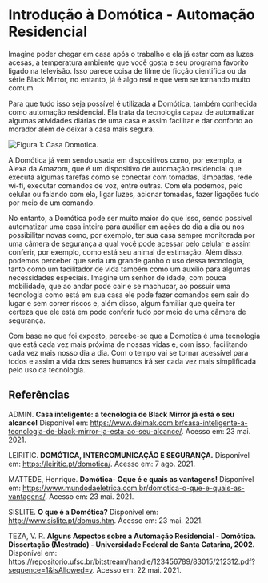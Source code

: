 # Introdução à Domótica - Automação Residencial 
Imagine poder chegar em casa após o trabalho e ela já estar com as luzes acesas, a temperatura ambiente que você gosta e seu programa favorito ligado na televisão. Isso parece coisa de filme de ficção cientifica ou da série Black Mirror, no entanto, já é algo real e que vem se tornando muito comum.

Para que tudo isso seja possível é utilizada a Domótica, também conhecida como automação residencial. Ela trata da tecnologia capaz de automatizar algumas atividades diárias de uma casa e assim facilitar e dar conforto ao morador além de deixar a casa mais segura.

![Figura 1: Casa Domotica.](https://leiritic.pt/wp-content/uploads/2019/11/DOMOTICA-1024x531.png)

A Domótica já vem sendo usada em dispositivos como, por exemplo, a Alexa da Amazom, que é um dispositivo de automação residencial que executa algumas tarefas como se conectar com tomadas, lâmpadas, rede wi-fi, executar comandos de voz, entre outras. Com ela podemos, pelo celular ou falando com ela, ligar luzes, acionar tomadas, fazer ligações tudo por meio de um comando.

No entanto, a Domótica pode ser muito maior do que isso, sendo possível automatizar uma casa inteira para auxiliar em ações do dia a dia ou nos possibilitar novas como, por exemplo, ter sua casa sempre monitorada por uma câmera de segurança a qual você pode acessar pelo celular e assim conferir, por exemplo, como está seu animal de estimação.
Além disso, podemos perceber que seria um grande ganho o uso dessa tecnologia, tanto como um facilitador de vida também como um auxílio para algumas necessidades especiais. Imagine um senhor de idade, com pouca mobilidade, que ao andar pode cair e se machucar, ao possuir uma tecnologia como está em sua casa ele pode fazer comandos sem sair do lugar e sem correr riscos e, além disso, algum familiar que queira ter certeza que ele está em pode conferir tudo por meio de uma câmera de segurança.

Com base no que foi exposto, percebe-se que a Domotica é uma tecnologia que está cada vez mais próxima de nossas vidas e, com isso, facilitando cada vez mais nosso dia a dia. Com o tempo vai se tornar acessível para todos e assim a vida dos seres humanos irá ser cada vez mais simplificada pelo uso da tecnologia.

## Referências

ADMIN. **Casa inteligente: a tecnologia de Black Mirror já está o seu alcance!** Disponível em: <https://www.delmak.com.br/casa-inteligente-a-tecnologia-de-black-mirror-ja-esta-ao-seu-alcance/>. Acesso em: 23 mai. 2021.

LEIRITIC. **DOMÓTICA, INTERCOMUNICAÇÃO E SEGURANÇA.** Disponível em: <https://leiritic.pt/domotica/>. Acesso em: 7 ago. 2021.

MATTEDE, Henrique. **Domótica- Oque é e quais as vantagens!** Disponível em: <https://www.mundodaeletrica.com.br/domotica-o-que-e-quais-as-vantagens/>. Acesso em: 23 mai. 2021.

SISLITE. **O que é a Domótica?** Disponivel em: <http://www.sislite.pt/domus.htm>. Acesso em: 23 mai. 2021.

TEZA, V. R. **Alguns Aspectos sobre a Automação Residencial - Domótica. Dissertação (Mestrado) - Universidade Federal de Santa Catarina, 2002.** Disponível em: <https://repositorio.ufsc.br/bitstream/handle/123456789/83015/212312.pdf?sequence=1&isAllowed=y>. Acesso em: 22 mai. 2021.
